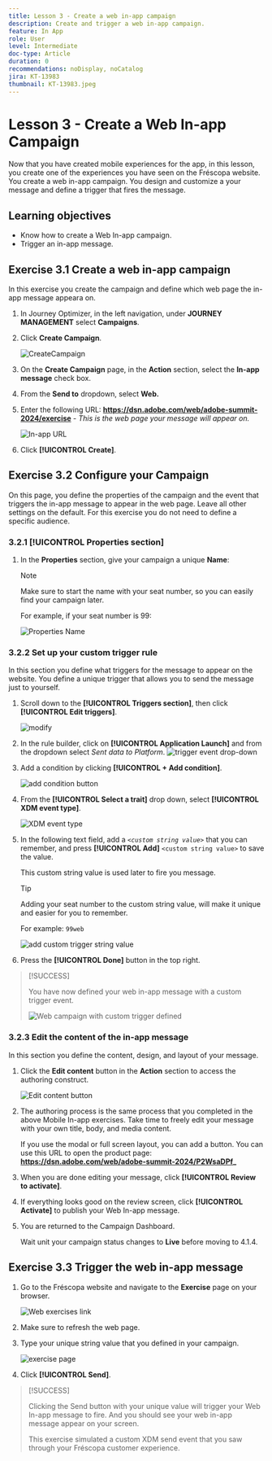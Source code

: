 ```yaml
---
title: Lesson 3 - Create a web in-app campaign
description: Create and trigger a web in-app campaign.
feature: In App
role: User
level: Intermediate
doc-type: Article
duration: 0
recommendations: noDisplay, noCatalog
jira: KT-13983
thumbnail: KT-13983.jpeg
---
```



# Lesson 3 - Create a Web In-app Campaign

Now that you have created mobile experiences for the app, in this lesson, you create one of the experiences you have seen on the Fréscopa website. You create a web in-app campaign. You design and customize a your message and define a trigger that fires the message.

## Learning objectives

* Know how to create a Web In-app campaign.
* Trigger an in-app message.

## Exercise 3.1 Create a web in-app campaign

In this exercise you create the campaign and define which web page the in-app message appeara on.

1. In Journey Optimizer, in the left navigation, under **JOURNEY MANAGEMENT** select **Campaigns**.

1. Click **Create Campaign**.

    ![CreateCampaign](/help/summit/l820-lab-workbook/assets/4-1-create-campaign.png)

1. On the **Create Campaign** page, in the **Action** section, select the **In-app message** check box.

1. From the **Send to** dropdown, select **Web.**

1. Enter the following URL: **https://dsn.adobe.com/web/adobe-summit-2024/exercise** - *This is the web page your message will appear on.*

    ![In-app URL](/help/summit/l820-lab-workbook/assets/4-1-1-in-app-url.png)

1. Click **[!UICONTROL Create]**.

## Exercise 3.2 Configure your Campaign

On this page, you define the properties of the campaign and the event that triggers the in-app message to appear in the web page. Leave all other settings on the default. For this exercise you do not need to define a specific audience.

### 3.2.1 [!UICONTROL Properties section]

1. In the **Properties** section, give your campaign a unique **Name**:

    >[!NOTE]
    > Make sure to start the name with your seat number, so you can easily
    > find your campaign later.
    > 
    > For example, if your seat number is 99: 
    >
    > ![Properties Name](/help/summit/l820-lab-workbook/assets/4-1-2-properties-name.png)


### 3.2.2 Set up your custom trigger rule

In this section you define what triggers for the message to appear on the website. You define a unique trigger that allows you to send the message just to yourself. 

1. Scroll down to the **[!UICONTROL Triggers section]**, then click **[!UICONTROL Edit triggers]**.

    ![modify](/help/summit/l820-lab-workbook/assets/3-2-1-2-edit-triggers.png)

1. In the rule builder, click on **[!UICONTROL Application Launch]** and from the dropdown select  *Sent data to Platform*.
    ![trigger event drop-down](/help/summit/l820-lab-workbook/assets/trigger-drop-down-sent-to-platform.png)

1. Add a condition by clicking **[!UICONTROL + Add condition]**.

   ![add condition button](/help/summit/l820-lab-workbook/assets/3-2-1-3-add-condition.png)

1. From the **[!UICONTROL Select a trait]** drop down, select **[!UICONTROL XDM event type]**.

   ![XDM event type](/help/summit/l820-lab-workbook/assets/4-1-2-dropdown-xdm-event.png)


1. In the following text field, add a *`<custom string value>`* that you can remember, and press **[!UICONTROL Add]** `<custom string value>` to save the value. 

   This custom string value is used later to fire you message. 

   >[!TIP]
   > Adding your seat number to the custom string value, will make it unique and easier for you to remember.
   > 
   > For example: `99web`
   > 

   ![add custom trigger string value](/help/summit/l820-lab-workbook/assets/4-1-2-add-custom-trigger-dropdown.png)

1. Press the **[!UICONTROL Done]** button in the top right.

>[!SUCCESS]
>
>You have now defined your web in-app message with a custom trigger event.
>
>![Web campaign with custom trigger defined](/help/summit/l820-lab-workbook/assets/4-1-2-2-web-campaign-with-custom-trigger.png)


### 3.2.3 Edit the content of the in-app message

 In this section you define the content, design, and layout of your message. 

1. Click the **Edit content** button in the **Action** section to access the authoring construct.
    
    ![Edit content button](/help/summit/l820-lab-workbook/assets/3-1-3-1-edit-content-button.png)

1. The authoring process is the same process that you completed in the above Mobile In-app exercises. Take time to freely edit your message with your own title, body, and media content.
    
    If you use the modal or full screen layout, you can add a button. You can use this URL to open the product page: **https://dsn.adobe.com/web/adobe-summit-2024/P2WsaDPf_** 
    
1. When you are done editing your message, click **[!UICONTROL Review to activate]**.

1. If everything looks good on the review screen, click **[!UICONTROL Activate]** to publish your Web In-app message.

1. You are returned to the Campaign Dashboard.

   Wait unit your campaign status changes to **Live** before moving to 4.1.4.

## Exercise 3.3 Trigger the web in-app message

1. Go to the Fréscopa website and navigate to the **Exercise** page on your browser.

    ![Web exercises link](/help/summit/l820-lab-workbook/assets/4-2-frescopa-web-exercise-link.png)

1. Make sure to refresh the web page.

1. Type your unique string value that you defined in your campaign.

    ![exercise page](/help/summit/l820-lab-workbook/assets/4-2-exercise-page.png)

1. Click **[!UICONTROL Send]**.

>[!SUCCESS]
>
>Clicking the Send button with your unique value will trigger your Web In-app message to fire. And you should see your web in-app message appear on your screen.
>
>This exercise simulated a custom XDM send event that you saw through your Fréscopa customer experience.

